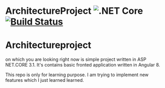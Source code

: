 # ArchitectureProject ![.NET Core](https://github.com/NoEducation/ArchitectureProject/workflows/.NET%20Core/badge.svg?branch=master)[![Build Status](https://dev.azure.com/atrasik/ArchitectureProject/_apis/build/status/NoEducation.ArchitectureProject?branchName=master)](https://dev.azure.com/atrasik/ArchitectureProject/_build/latest?definitionId=1&branchName=master)


# Architectureproject 
on which you are looking right now is simple project written in ASP NET.CORE 3.1. It's contains basic fronted application written in Angular 8. 

This repo is only for learning purpose. I am trying to implement new features which I just learned learned.


